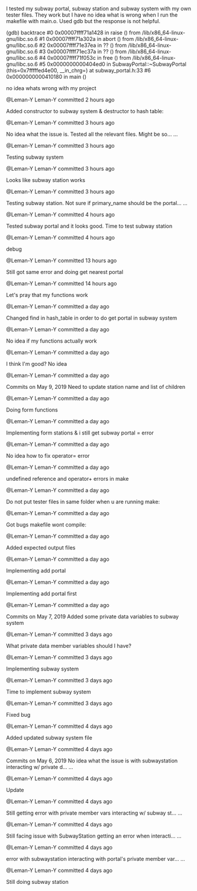 I tested my subway portal, subway station and subway system with my own tester files. They work but I have no idea what is wrong when I run the makefile with main.o. Used gdb but the response is not helpful.

(gdb) backtrace
#0  0x00007ffff71a1428 in raise () from /lib/x86_64-linux-gnu/libc.so.6
#1  0x00007ffff71a302a in abort () from /lib/x86_64-linux-gnu/libc.so.6
#2  0x00007ffff71e37ea in ?? () from /lib/x86_64-linux-gnu/libc.so.6
#3  0x00007ffff71ec37a in ?? () from /lib/x86_64-linux-gnu/libc.so.6
#4  0x00007ffff71f053c in free () from /lib/x86_64-linux-gnu/libc.so.6
#5  0x0000000000404ed0 in SubwayPortal::~SubwayPortal (this=0x7fffffed4e00, 
    __in_chrg=<optimized out>) at subway_portal.h:33
#6  0x0000000000410180 in main ()




no idea whats wrong with my project

@Leman-Y
Leman-Y committed 2 hours ago
 
Added constructor to subway system & destructor to hash table:

@Leman-Y
Leman-Y committed 3 hours ago
 
No idea what the issue is. Tested all the relevant files. Might be so…  …

@Leman-Y
Leman-Y committed 3 hours ago
 
Testing subway system

@Leman-Y
Leman-Y committed 3 hours ago
 
Looks like subway station works

@Leman-Y
Leman-Y committed 3 hours ago
 
Testing subway station. Not sure if primary_name should be the portal…  …

@Leman-Y
Leman-Y committed 4 hours ago
 
Tested subway portal and it looks good. Time to test subway station

@Leman-Y
Leman-Y committed 4 hours ago
 
debug

@Leman-Y
Leman-Y committed 13 hours ago
 
Still got same error and doing get nearest portal

@Leman-Y
Leman-Y committed 14 hours ago
 
Let's pray that my functions work

@Leman-Y
Leman-Y committed a day ago
 
Changed find in hash_table in order to do get portal in subway system

@Leman-Y
Leman-Y committed a day ago
 
No idea if my functions actually work

@Leman-Y
Leman-Y committed a day ago
 
I think I'm good? No idea

@Leman-Y
Leman-Y committed a day ago
 
Commits on May 9, 2019
Need to update station name and list of children

@Leman-Y
Leman-Y committed a day ago
 
Doing form functions

@Leman-Y
Leman-Y committed a day ago
 
Implementing form stations & i still get subway portal = error

@Leman-Y
Leman-Y committed a day ago
 
No idea how to fix operator= error

@Leman-Y
Leman-Y committed a day ago
 
undefined reference and operator+ errors in make

@Leman-Y
Leman-Y committed a day ago
 
Do not put tester files in same folder when u are running make:

@Leman-Y
Leman-Y committed a day ago
 
Got bugs makefile wont compile:

@Leman-Y
Leman-Y committed a day ago
 
Added expected output files

@Leman-Y
Leman-Y committed a day ago
 
Implementing add portal

@Leman-Y
Leman-Y committed a day ago
 
Implementing add portal first

@Leman-Y
Leman-Y committed a day ago
 
Commits on May 7, 2019
Added some private data variables to subway system

@Leman-Y
Leman-Y committed 3 days ago
 
What private data member variables should I have?

@Leman-Y
Leman-Y committed 3 days ago
 
Implementing subway system

@Leman-Y
Leman-Y committed 3 days ago
 
Time to implement subway system

@Leman-Y
Leman-Y committed 3 days ago
 
Fixed bug

@Leman-Y
Leman-Y committed 4 days ago
 
Added updated subway system file

@Leman-Y
Leman-Y committed 4 days ago
 
Commits on May 6, 2019
No idea what the issue is with subwaystation interacting w/ private d…  …

@Leman-Y
Leman-Y committed 4 days ago
 
Update

@Leman-Y
Leman-Y committed 4 days ago
 
Still getting error with private member vars interacting w/ subway st…  …

@Leman-Y
Leman-Y committed 4 days ago
 
Still facing issue with SubwayStation getting an error when interacti…  …

@Leman-Y
Leman-Y committed 4 days ago
 
error with subwaystation interacting with portal's private member var…  …

@Leman-Y
Leman-Y committed 4 days ago
 
Still doing subway station

